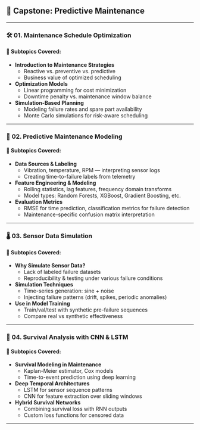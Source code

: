 ## 🔧 **Capstone: Predictive Maintenance**

---

### 🛠 **01. Maintenance Schedule Optimization**

#### 📌 **Subtopics Covered:**
- **Introduction to Maintenance Strategies**
  - Reactive vs. preventive vs. predictive
  - Business value of optimized scheduling
- **Optimization Models**
  - Linear programming for cost minimization
  - Downtime penalty vs. maintenance window balance
- **Simulation-Based Planning**
  - Modeling failure rates and spare part availability  
  - Monte Carlo simulations for risk-aware scheduling

---

### 🧠 **02. Predictive Maintenance Modeling**

#### 📌 **Subtopics Covered:**
- **Data Sources & Labeling**
  - Vibration, temperature, RPM — interpreting sensor logs  
  - Creating time-to-failure labels from telemetry
- **Feature Engineering & Modeling**
  - Rolling statistics, lag features, frequency domain transforms  
  - Model types: Random Forests, XGBoost, Gradient Boosting, etc.
- **Evaluation Metrics**
  - RMSE for time prediction, classification metrics for failure detection  
  - Maintenance-specific confusion matrix interpretation

---

### 🌡 **03. Sensor Data Simulation**

#### 📌 **Subtopics Covered:**
- **Why Simulate Sensor Data?**
  - Lack of labeled failure datasets  
  - Reproducibility & testing under various failure conditions
- **Simulation Techniques**
  - Time-series generation: sine + noise  
  - Injecting failure patterns (drift, spikes, periodic anomalies)
- **Use in Model Training**
  - Train/val/test with synthetic pre-failure sequences  
  - Compare real vs synthetic effectiveness

---

### 🧬 **04. Survival Analysis with CNN & LSTM**

#### 📌 **Subtopics Covered:**
- **Survival Modeling in Maintenance**
  - Kaplan-Meier estimator, Cox models  
  - Time-to-event prediction using deep learning
- **Deep Temporal Architectures**
  - LSTM for sensor sequence patterns  
  - CNN for feature extraction over sliding windows
- **Hybrid Survival Networks**
  - Combining survival loss with RNN outputs  
  - Custom loss functions for censored data

---
